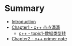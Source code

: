 # Summary

* [Introduction](README.md)
* [Chapter1 - c++ 点点滴滴](chapter1.md)
  * [c++ - topic1-数据类型转](chapter1/c++-topic1shu-ju-lei-xing-zhuan.md)
* [Chapter2 - c++ primer note](chapter2-c++-primer-note.md)


